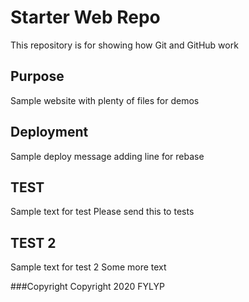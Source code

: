 # Starter Web Repo

This repository is for showing how Git and GitHub work

## Purpose

Sample website with plenty of files for demos

## Deployment

Sample deploy message adding line for rebase

## TEST

Sample text for test 
Please send this to tests

## TEST 2

Sample text for test 2
Some more text

###Copyright
Copyright 2020 FYLYP